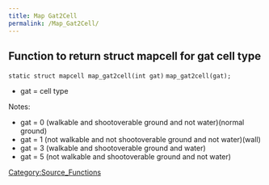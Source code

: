 ```yaml
---
title: Map Gat2Cell
permalink: /Map_Gat2Cell/
---
```


Function to return struct mapcell for gat cell type
---------------------------------------------------

`static struct mapcell map_gat2cell(int gat)`
`map_gat2cell(gat);`

-   gat = cell type

Notes:

-   gat = 0 (walkable and shootoverable ground and not water)(normal ground)
-   gat = 1 (not walkable and not shootoverable ground and not water)(wall)
-   gat = 3 (walkable and shootoverable ground and water)
-   gat = 5 (not walkable and shootoverable ground and not water)

[Category:Source_Functions](Category:Source_Functions)